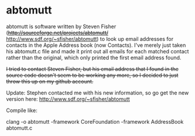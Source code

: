 abtomutt
========
abtomutt is software written by Steven Fisher (~~http://sourceforge.net/projects/abtomutt/~~ http://www.sdf.org/~sfisher/abtomutt) to look up email addresses
for contacts in the Apple Address book (now Contacts).  I've merely just taken his abtomutt.c file and made it print 
out all emails for each matched contact rather than the original, which only printed the first email address found.

~~I tried to contact Steven Fisher, but his email address that I found in the source code doesn't seem to be working
any more, so I decided to just throw this up on my github account.~~

Update: Stephen contacted me with his new information, so go get the new version here: http://www.sdf.org/~sfisher/abtomutt

Compile like:

clang -o abtomutt -framework CoreFoundation -framework AddressBook abtomutt.c

